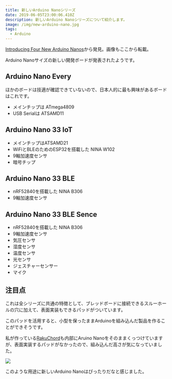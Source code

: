 ```yaml
---
title: 新しいArduino Nanoシリーズ
date: 2019-06-05T23:00:06.410Z
description: 新しいArduino Nanoシリーズについて紹介します。
image: /img/new-arduino-nano.jpg
tags:
  - Arduino
---
```

[Introducing Four New Arduino Nanos](https://blog.hackster.io/introducing-four-new-arduino-nanos-869b8abbccb4)から発見。画像もここから転載。

Arduino Nanoサイズの新しい開発ボードが発表されたようです。

## Arduino Nano Every

ほかのボードは技適が確認できていないので、日本人的に最も興味があるボードはこれです。

* メインチップは ATmega4809
* USB Serialは ATSAMD11

## Arduino Nano 33 IoT

* メインチップはATSAMD21
* WiFiとBLEのためのESP32を搭載した NINA W102
* 9軸加速度センサ
* 暗号チップ

## Arduino Nano 33 BLE

* nRF52840を搭載した NINA B306
* 9軸加速度センサ

## Arduino Nano 33 BLE Sence

* nRF52840を搭載した NINA B306
* 9軸加速度センサ
* 気圧センサ
* 湿度センサ
* 温度センサ
* 光センサ
* ジェスチャーセンサー
* マイク

## 注目点

これは全シリーズに共通の特徴として、ブレッドボードに接続できるスルーホールの穴に加えて、表面実装もできるパッドがついています。

このパッドを活用すると、小型を保ったままArduinoを組み込んだ製品を作ることができそうです。

私が作っている[RakuChord](https://inajob.github.io/rakuchord/)も内部にAruino Nanoをそのままくっつけていますが、表面実装するパッドがなかったので、組み込んだ高さが気になっていました。

![](/img/arduino-nano-mount.jpg)

このような用途に新しいArduino Nanoはぴったりだなと感じました。
